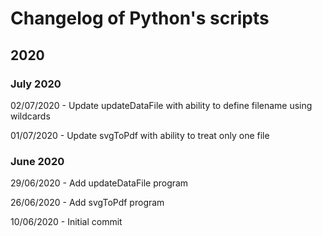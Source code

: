 # Changelog of Python's scripts



## 2020

### July 2020

02/07/2020 - Update updateDataFile with ability to define filename using wildcards

01/07/2020 - Update svgToPdf with ability to treat only one file

### June 2020

29/06/2020 - Add updateDataFile program

26/06/2020 - Add svgToPdf program

10/06/2020 - Initial commit